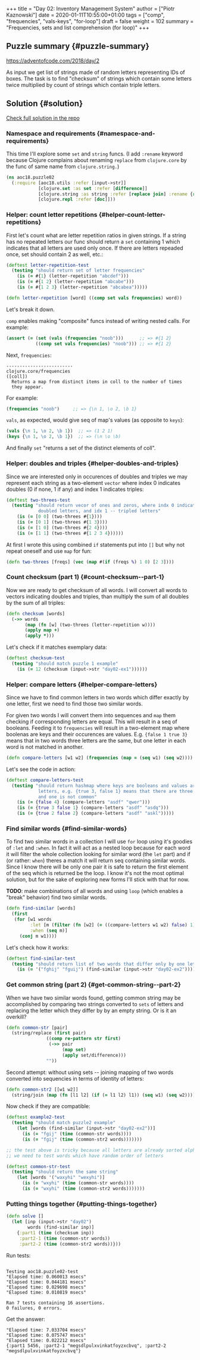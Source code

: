 +++
title = "Day 02: Inventory Management System"
author = ["Piotr Kaznowski"]
date = 2020-01-11T10:55:00+01:00
tags = ["comp", "frequencies", "vals-keys", "for-loop"]
draft = false
weight = 102
summary = "Frequencies, sets and list comprehension (for loop)"
+++

## Puzzle summary {#puzzle-summary}

<https://adventofcode.com/2018/day/2>

As input we get list of strings made of random letters representing IDs of boxes. The task is to find "checksum" of strings which contain some letters twice multiplied by count of strings which contain triple letters.


## Solution {#solution}

[Check full solution in the repo](https://gitlab.com/pkaznowski/aoc18/blob/master/src/aoc18/puzzle02.clj)


### Namespace and requirements {#namespace-and-requirements}

This time I'll explore some `set` and `string` funcs. (I add `:rename` keyword because Clojure complains about renaming `replace` from `clojure.core` by the func of same name from `clojure.string.`)

<a id="code-snippet--day02-ns"></a>
```clojure
(ns aoc18.puzzle02
  (:require [aoc18.utils :refer [input->str]]
            [clojure.set :as set :refer [difference]]
            [clojure.string :as string :refer [replace join] :rename {replace rpl}]
            [clojure.repl :refer [doc]]))
```


### Helper: count letter repetitions {#helper-count-letter-repetitions}

First let's count what are letter repetition ratios in given strings. If a string has no repeated letters our func should return a `set` containing 1 which indicates that all letters are used only once. If there are letters repeaded once, set should contain 2 as well, etc.:

<a id="code-snippet--day03-letter-repetition-test"></a>
```clojure
(deftest letter-repetition-test
  (testing "should return set of letter frequencies"
    (is (= #{1} (letter-repetition "abcdef")))
    (is (= #{1 2} (letter-repetition "abcabe")))
    (is (= #{1 2 3} (letter-repetition "abcabea")))))
```

<a id="code-snippet--day02-letter-repetition"></a>
```clojure
(defn letter-repetition [word] ((comp set vals frequencies) word))
```

Let's break it down.

`comp` enables making "composite" funcs instead of writing nested calls. For example:

<a id="code-snippet--day02-comp-example"></a>
```clojure
(assert (= (set (vals (frequencies "noob")))      ;; => #{1 2}
           ((comp set vals frequencies) "noob"))) ;; => #{1 2}
```

Next, `frequencies`:

```text
-------------------------
clojure.core/frequencies
([coll])
  Returns a map from distinct items in coll to the number of times
  they appear.
```

For example:

<a id="code-snippet--day02-frequencies-example"></a>
```clojure
(frequencies "noob")     ;; => {\n 1, \o 2, \b 1}
```

`vals`, as expected, would give seq of map's values (as opposite to `keys`):

<a id="code-snippet--day02-vals-example"></a>
```clojure
(vals {\n 1, \o 2, \b 1})  ;; => (1 2 1)
(keys {\n 1, \o 2, \b 1})  ;; => (\n \o \b)
```

And finally `set` "returns a set of the distinct elements of coll".


### Helper: doubles and triples {#helper-doubles-and-triples}

Since we are interested only in occurences of doubles and triples we may represent each string as a two-element `vector` where index 0 indicates doubles (0 if none, 1 if any) and index 1 indicates triples:

<a id="code-snippet--day02-two-threes-test"></a>
```clojure
(deftest two-threes-test
  (testing "should return vecor of ones and zeros, where indx 0 indicates if there are
            doubled letters, and idx 1 -- tripled letters"
    (is (= [0 0] (two-threes #{1})))
    (is (= [0 1] (two-threes #{1 3})))
    (is (= [1 0] (two-threes #{2 4})))
    (is (= [1 1] (two-threes #{1 2 3 4})))))
```

At first I wrote this using combined `if` statements put into `[]` but why not repeat oneself and use `map` for fun:

<a id="code-snippet--day02-two-threes"></a>
```clojure
(defn two-threes [freqs] (vec (map #(if (freqs %) 1 0) [2 3])))
```


### Count checksum (part 1) {#count-checksum--part-1}

Now we are ready to get checksum of all words. I will convert all words to vectors indicating doubles and triples, than multiply the sum of all doubles by the sum of all triples:

<a id="code-snippet--day02-checksum"></a>
```clojure
(defn checksum [words]
  (->> words
       (map (fn [w] (two-threes (letter-repetition w))))
       (apply map +)
       (apply *)))
```

Let's check if it matches exemplary data:

<a id="code-snippet--day02-checksum-test"></a>
```clojure
(deftest checksum-test
  (testing "should match puzzle 1 example"
    (is (= 12 (checksum (input->str "day02-ex1"))))))
```


### Helper: compare letters {#helper-compare-letters}

Since we have to find common letters in two words which differ exactly by one letter, first we need to find those two similar words.

For given two words I will convert them into sequences and `map` them checking if corresponding letters are equal. This will result in a seq of booleans. Feeding it to `frequencies` will result in a two-element map where boolenas are keys and their occurences are values. E.g. `{false 1 true 3}` means that in two words three letters are the same, but one letter in each word is not matched in another.

<a id="code-snippet--day02-part2"></a>
```clojure
(defn compare-letters [w1 w2] (frequencies (map = (seq w1) (seq w2))))
```

Let's see the code in action:

<a id="code-snippet--day02-compare-letters-test"></a>
```clojure
(deftest compare-letters-test
  (testing "should return hashmap where keys are booleans and values are number of common
            letters, e.g. {true 3, false 1} means that there are three letters doubled
            and one is not common"
    (is (= {false 4} (compare-letters "asdf" "qwer")))
    (is (= {true 3 false 1} (compare-letters "asdf" "asdq")))
    (is (= {true 2 false 2} (compare-letters "asdf" "askl")))))
```


### Find similar words {#find-similar-words}

To find two similar words in a collection I will use `for` loop using it's goodies of `:let` and `:when`. In fact it will act as a nested loop because for each word it will filter the whole collection looking for similar word (the `let` part) and if (or rather: `when`) theres a match it will return seq containing similar words. Since I know there will be only one pair it is safe to return the first element of the seq which is returned be the loop. I know it's not the most optimal solution, but for the sake of exploring new forms I'll stick with that for now.

**TODO**: make combinations of all words and using `loop` (which enables a "break" behavior) find two similar words.

<a id="code-snippet--day02-find-similar"></a>
```clojure
(defn find-similar [words]
  (first
   (for [w1 words
         :let [m (filter (fn [w2] (= ((compare-letters w1 w2) false) 1)) words)]
         :when (seq m)]
     (conj m w1))))
```

Let's check how it works:

<a id="code-snippet--day02-find-similar-test"></a>
```clojure
(deftest find-similar-test
  (testing "should return list of two words that differ only by one letter"
    (is (= '("fghij" "fguij") (find-similar (input->str "day02-ex2"))))))
```


### Get common string (part 2) {#get-common-string--part-2}

When we have two similar words found, getting common string may be accomplished by comparing two strings converted to `sets` of letters and replacing the letter which they differ by by an empty string. Or is it an overkill?

<a id="code-snippet--day02-common-str"></a>
```clojure
(defn common-str [pair]
  (string/replace (first pair)
               ((comp re-pattern str first)
                (->> pair
                     (map set)
                     (apply set/difference)))
               ""))
```

Second attempt: without using sets -- joining mapping of two words converted into sequencies in terms of identity of letters:

<a id="code-snippet--day02-common-str2"></a>
```clojure
(defn common-str2 [[w1 w2]]
  (string/join (map (fn [l1 l2] (if (= l1 l2) l1)) (seq w1) (seq w2))))
```

Now check if they are compatible:

<a id="code-snippet--day02-common-str-test"></a>
```clojure
(deftest example2-test
  (testing "should match puzzle2 example"
    (let [words (find-similar (input->str "day02-ex2"))]
      (is (= "fgij" (time (common-str words))))
      (is (= "fgij" (time (common-str2 words)))))))

;; the test above is tricky because all letters are already sorted alphabetically
;; we need to test words which have random order of letters

(deftest common-str-test
  (testing "should return the same string"
    (let [words '("waxyhi" "wexyhi")]
      (is (= "wxyhi" (time (common-str words))))
      (is (= "wxyhi" (time (common-str2 words)))))))
```


### Putting things together {#putting-things-together}

<a id="code-snippet--day02-solve"></a>
```clojure
(defn solve []
  (let [inp (input->str "day02")
        words (find-similar inp)]
    {:part1 (time (checksum inp))
     :part2-1 (time (common-str words))
     :part2-2 (time (common-str2 words))}))
```

Run tests:

```text

Testing aoc18.puzzle02-test
"Elapsed time: 0.060013 msecs"
"Elapsed time: 0.044181 msecs"
"Elapsed time: 0.029698 msecs"
"Elapsed time: 0.010819 msecs"

Ran 7 tests containing 16 assertions.
0 failures, 0 errors.
```

Get the answer:

```text
"Elapsed time: 7.033704 msecs"
"Elapsed time: 0.075747 msecs"
"Elapsed time: 0.022212 msecs"
{:part1 5456, :part2-1 "megsdlpulxvinkatfoyzxcbvq", :part2-2 "megsdlpulxvinkatfoyzxcbvq"}
```
